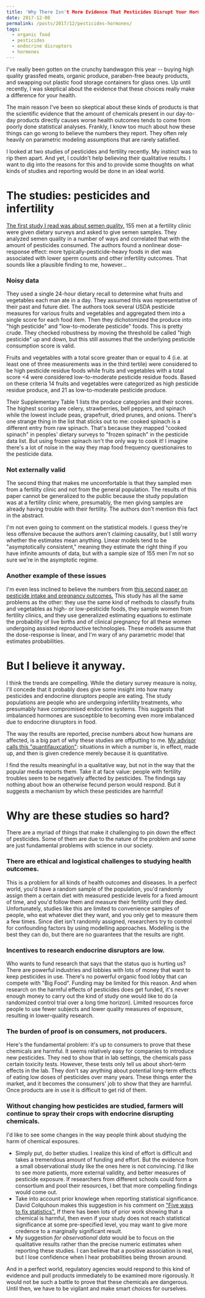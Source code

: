 ```yaml
---
title: 'Why There Isn't More Evidence That Pesticides Disrupt Your Hormones'
date: 2017-12-08
permalink: /posts/2017/12/pesticides-hormones/
tags:
  - organic food
  - pesticides
  - endocrine disruptors
  - hormones
---
```


I've really been gotten on the crunchy bandwagon this year -- buying high quality grassfed meats, organic produce, paraben-free beauty products, and swapping out plastic food storage containers for glass ones.
Up until recently, I was skeptical about the evidence that these choices really make a difference for your health.

The main reason I've been so skeptical about these kinds of products is that the scientific evidence that the amount of chemicals present in our day-to-day products directly causes worse health outcomes tends to come from poorly done statistical analyses.
Frankly, I know too much about how these things can go wrong to believe the numbers they report.
They often rely heavily on parametric modeling assumptions that are rarely satisfied.

I looked at two studies of pesticides and fertility recently.
My instinct was to rip them apart.
And yet, I couldn't help believing their qualitative results.
I want to dig into the reasons for this and to provide some thoughts on what kinds of studies and reporting would be done in an ideal world. 

The studies: pesticides and infertility
=======================================
[The first study I read was about semen quality.](https://academic.oup.com/humrep/article/30/6/1342/616110)
155 men at a fertility clinic were given dietary surveys and asked to give semen samples.
They analyzed semen quality in a number of ways and correlated that with the amount of pesticides consumed.
The authors found a nonlinear dose-response effect: more typically-pesticide-heavy foods in diet was associated with lower sperm counts and other infertility outcomes. 
That sounds like a plausible finding to me, however...

### Noisy data

They used a single 24-hour dietary recall to determine what fruits and vegetables each man ate in a day.
They assumed this was representative of their past and future diet.
The authors took several USDA pesticide measures for various fruits and vegetables and aggregated them into a single score for each food item. 
Then they dichotomized the produce into "high pesticide" and "low-to-moderate pesticide" foods.
This is pretty crude.
They checked robustness by moving the threshold be called "high pesticide" up and down, but this still assumes that the underlying pesticide consumption score is valid.

Fruits and vegetables with a total score greater than or equal to 4 (i.e. at least one of three measurements was in the third tertile) were considered to be high pesticide residue foods while fruits and vegetables with a total score <4 were considered low-to-moderate pesticide residue foods. Based on these criteria 14 fruits and vegetables were categorized as high pesticide residue produce, and 21 as low-to-moderate pesticide produce.

Their Supplementary Table 1 lists the produce categories and their scores. The highest scoring are celery, strawberries, bell peppers, and spinach while the lowest include peas, grapefruit, dried prunes, and onions. There's one strange thing in the list that sticks out to me: cooked spinach is a different entry from raw spinach. That's because they mapped "cooked spinach" in peoples' dietary surveys to "frozen spinach" in the pesticide data list. But using frozen spinach isn't the only way to cook it! I imagine there's a lot of noise in the way they map food frequency questionaires to the pesticide data.

### Not externally valid

The second thing that makes me uncomfortable is that they sampled men from a fertility clinic and not from the general population.
The results of this paper cannot be generalized to the public because the study population was at a fertility clinic where, presumably, the men giving samples are already having trouble with their fertility.
The authors don't mention this fact in the abstract.

I'm not even going to comment on the statistical models.
I guess they're less offensive because the authors aren't claiming causality, but I still worry whether the estimates mean anything.
Linear models tend to be "asymptotically consistent," meaning they estimate the right thing if you have infinite amounts of data, but with a sample size of 155 men I'm not so sure we're in the asymptotic regime.

### Another example of these issues

I'm even less inclined to believe the numbers from [this second paper on pesticide intake and pregnancy outcomes.](https://jamanetwork.com/journals/jamainternalmedicine/article-abstract/2659557?https://jamanetwork.com/journals/jamainternalmedicine/fullarticle/2659557)
This study has all the same problems as the other: they use the same kind of methods to classify fruits and vegetables as high- or low-pesticide foods, they sample women from fertility clinics, and they use generalized estimating equations to estimate the probability of live births and of clinical pregnancy for all these women undergoing assisted reproductive technologies.
These models assume that the dose-response is linear, and I'm wary of any parametric model that estimates probabilities.

But I believe it anyway.
========================

I think the trends are compelling. While the dietary survey measure is noisy, I'll concede that it probably does give some insight into how many pesticides and endocrine disruptors people are eating. The study populations are people who are undergoing infertility treatments, who presumably have compromised endocrine systems. This suggests that imbalanced hormones are susceptible to becoming even more imbalanced due to endocrine disruptors in food.

The way the results are reported, precise numbers about how humans are affected, is a big part of why these studies are offputting to me. 
[My advisor calls this "quantifauxcation"](https://www.stat.berkeley.edu/~stark/Seminars/fauxIspra15.htm#1): situations in which a number is, in effect, made up, and then is given credence merely because it is quantitative.

I find the results meaningful in a qualitative way, but not in the way that the popular media reports them. Take it at face value: people with fertility troubles seem to be negatively affected by pesticides. The findings say nothing about how an otherwise fecund person would respond. But it suggests a mechanism by which these pesticides are harmful!

Why are these studies so hard?
==============================

There are a myriad of things that make it challenging to pin down the effect of pesticides.
Some of them are due to the nature of the problem and some are just fundamental problems with science in our society.

### There are ethical and logistical challenges to studying health outcomes.

This is a problem for all kinds of health outcomes and diseases.
In a perfect world, you'd have a random sample of the population, you'd randomly assign them a certain diet with measured pesticide levels for a fixed amount of time, and you'd follow them and measure their fertility until they died.
Unfortunately, studies like this are limited to convenience samples of people, who eat whatever diet they want, and you only get to measure them a few times.
Since diet isn't randomly assigned, researchers try to control for confounding factors by using modelling approaches.
Modelling is the best they can do, but there are no guarantees that the results are right.

### Incentives to research endocrine disruptors are low.

Who wants to fund research that says that the status quo is hurting us?
There are powerful industries and lobbies with lots of money that want to keep pesticides in use.
There's no powerful organic food lobby that can compete with "Big Food".
Funding may be limited for this reason.
And when research on the harmful effects of pesticides does get funded, it's never enough money to carry out the kind of study one would like to do (a randomized control trial over a long time horizon).
Limited resources force people to use fewer subjects and lower quality measures of exposure, resulting in lower-quality research.

### The burden of proof is on consumers, not producers.

Here's the fundamental problem:
it's up to consumers to prove that these chemicals are harmful.
It seems relatively easy for companies to introduce new pesticides.
They ned to show that in lab settings, the chemicals pass certain toxicity tests.
However, these tests only tell us about short-term effects in the lab.
They don't say anything about potential long-term effects of eating low doses of pesticides over many years.
These things enter the market, and it becomes the consumers' job to show that they are harmful.
Once products are in use it is difficult to get rid of them.

### Without changing how pesticides are studied, farmers will continue to spray their crops with endocrine disrupting chemicals.

I'd like to see some changes in the way people think about studying the harm of chemical exposures.

* Simply put, do better studies. I realize this kind of effort is difficult and takes a tremendous amount of funding and effort. But the evidence from a small observational study like the ones here is not convincing. I'd like to see more patients, more external validity, and better measures of pesticide exposure. If researchers from different schools could form a consortium and pool their resources, I bet that more compelling findings would come out.
* Take into account prior knowlege when reporting statistical significance. David Colquhoun makes this suggestion in his comment on ["Five ways to fix statistics".](https://www.nature.com/articles/d41586-017-07522-z) If there has been lots of prior work showing that a chemical is harmful, then even if your study does not reach statistical significance at some pre-specified level, you may want to give more credence to a marginally significant result. 
* My suggestion *for observational data* would be to focus on the qualitative results rather than the precise numeric estimates when reporting these studies. I can believe that a positive association is real, but I lose confidence when I hear probabilities being thrown around.

And in a perfect world, regulatory agencies would respond to this kind of evidence and pull products immediately to be examined more rigorously.
It would not be such a battle to prove that these chemicals are dangerous.
Until then, we have to be vigilant and make smart choices for ourselves.

